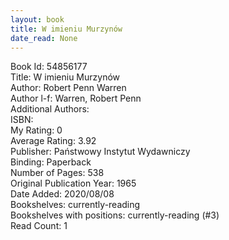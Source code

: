 ```yaml
---
layout: book
title: W imieniu Murzynów
date_read: None
---
```


Book Id: 54856177<br />
Title: W imieniu Murzynów<br />
Author: Robert Penn Warren<br />
Author l-f: Warren, Robert Penn<br />
Additional Authors: <br />
ISBN: <br />
My Rating: 0<br />
Average Rating: 3.92<br />
Publisher: Państwowy Instytut Wydawniczy<br />
Binding: Paperback<br />
Number of Pages: 538<br />
Original Publication Year: 1965<br />
Date Added: 2020/08/08<br />
Bookshelves: currently-reading<br />
Bookshelves with positions: currently-reading (#3)<br />
Read Count: 1<br />

